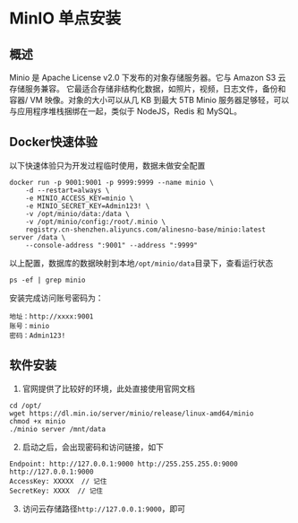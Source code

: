# MinIO 单点安装

## 概述

Minio 是 Apache License v2.0 下发布的对象存储服务器。它与 Amazon S3 云存储服务兼容。
它最适合存储非结构化数据，如照片，视频，日志文件，备份和容器/ VM 映像。对象的大小可以从几 KB 到最大 5TB
Minio 服务器足够轻，可以与应用程序堆栈捆绑在一起，类似于 NodeJS，Redis 和 MySQL。

## Docker快速体验

以下快速体验只为开发过程临时使用，数据未做安全配置

```shell
docker run -p 9001:9001 -p 9999:9999 --name minio \
	-d --restart=always \
	-e MINIO_ACCESS_KEY=minio \
	-e MINIO_SECRET_KEY=Admin123! \
	-v /opt/minio/data:/data \
	-v /opt/minio/config:/root/.minio \
	registry.cn-shenzhen.aliyuncs.com/alinesno-base/minio:latest server /data \
	--console-address ":9001" --address ":9999"
```

以上配置，数据库的数据映射到本地`/opt/minio/data`目录下，查看运行状态
```shell
ps -ef | grep minio
```

安装完成访问账号密码为：
```shell
地址：http://xxxx:9001
账号：minio
密码：Admin123!
```

## 软件安装

1. 官网提供了比较好的环境，此处直接使用官网文档

```shell
cd /opt/
wget https://dl.min.io/server/minio/release/linux-amd64/minio
chmod +x minio
./minio server /mnt/data
```

2. 启动之后，会出现密码和访问链接，如下

```shell
Endpoint: http://127.0.0.1:9000 http://255.255.255.0:9000 http://127.0.0.1:9000
AccessKey: XXXXX  // 记住
SecretKey: XXXX  // 记住
```

3. 访问云存储路径`http://127.0.0.1:9000`，即可
